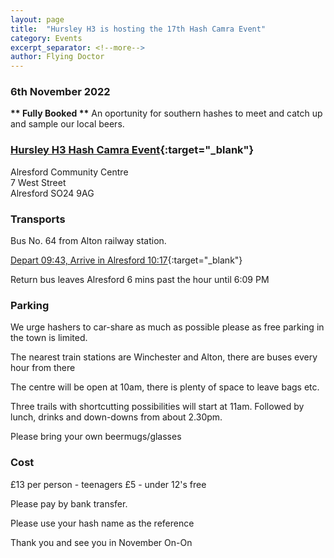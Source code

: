 ```yaml
---
layout: page
title:  "Hursley H3 is hosting the 17th Hash Camra Event"
category: Events
excerpt_separator: <!--more-->
author: Flying Doctor
---
```


### 6th November 2022

__** Fully Booked **__ An oportunity for southern hashes to meet and catch up and sample our local beers.

<!--more-->

### [Hursley H3 Hash Camra Event](https://hursleyh3.co.uk/camra.html){:target="_blank"}

Alresford Community Centre  
7 West Street   
Alresford SO24 9AG

### Transports

Bus No. 64 from Alton railway station.

[Depart 09:43, Arrive in Alresford 10:17](https://www.stagecoachbus.com/plan-a-journey/journey-results?a%5BCategory%5D=busStop&a%5BGeocode%5D%5BGrid%5D%5Bvalue%5D=WGS84&a%5BGeocode%5D%5BLongitude%5D=-0.9669132071759502&a%5BGeocode%5D%5BLatitude%5D=51.15196711861228&a%5BFullText%5D=Alton+Rail+Station&a%5BStopData%5D%5BStopLabel%5D=9100ALTON&a%5Bid%5D=Alton+Rail+Station&b%5BCategory%5D=postcode&b%5BGeocode%5D%5BGrid%5D%5Bvalue%5D=WGS84&b%5BGeocode%5D%5BLongitude%5D=-1.1613648682657705&b%5BGeocode%5D%5BLatitude%5D=51.090405894744194&b%5BFullText%5D=SO249AG&b%5Bid%5D=SO249AG&c=false&d=2022-11-06T10%3A45%3A00.000Z&e=Alton+Rail+Station&f=SO249AG&g%5BADULT%5D=1&g%5Btotal%5D=1#){:target="_blank"}


Return bus leaves Alresford 6 mins past the hour until 6:09 PM

### Parking

We urge hashers to car-share as much as possible please as free parking in the town is limited.

The nearest train stations are Winchester and Alton, there are buses every hour from there

The centre will be open at 10am, there is plenty of space to leave bags etc.

Three trails with shortcutting possibilities will start at 11am. Followed by lunch, drinks and down-downs from about 2.30pm.

Please bring your own beermugs/glasses

### Cost

£13 per person - teenagers £5 - under 12's free

Please pay by bank transfer.

Please use your hash name as the reference

Thank you and see you in November
On-On
